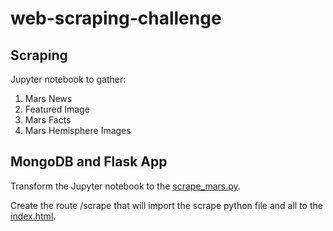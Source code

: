 # web-scraping-challenge

## Scraping

Jupyter notebook to gather:
1. Mars News
2. Featured Image
3. Mars Facts
4. Mars Hemisphere Images

## MongoDB and Flask App

Transform the Jupyter notebook to the [scrape_mars.py](https://github.com/meielerol/web-scraping-challenge/blob/main/Missions_to_Mars/scrape_mars.py).

Create the route /scrape that will import the scrape python file and all to the [index.html](https://github.com/meielerol/web-scraping-challenge/blob/main/Missions_to_Mars/index.html).
